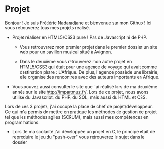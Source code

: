 # Projet
Bonjour !
Je suis Frédéric Nadaradjane et bienvenue sur mon Github !
Ici vous retrouverez tous mes projets réalisé.

* Projet réaliser en HTML5/CSS3 pure ! Pas de Javascript ni de PHP.

  * Vous retrouverez mon premier projet dans le premier dossier un site web pour un pavillon musical situé à Avignon.

  * Dans le deuxième vous retrouverez mon autre projet en HTML5/CSS3 qui était pour une agence de voyage qui avait comme destination phare :
  L'Afrique.
  De plus, l'agence possède une librairie, elle organise des rencontres avec des auteurs importants en Afrique.
  

* Vous pouvez aussi consulter le site que j'ai réalisé lors de ma deuxième année sur le site http://impartmuz.fr/. Lors de ce projet, nous avons utilisé
du Javascript, du PHP, du SQL, mais aussi du HTML et CSS.

Lors de ces 3 projets, j'ai occupé la place de chef de projet/développeur. Ce qui m'a permis de mettre en pratique les méthodes de gestion de projet tel que les méthodes agiles (SCRUM), mais aussi mes compétences en programmations.

* Lors de ma scolarité j'ai développée un projet en C, le principe était de reproduire le jeu du "push-over" vous retrouverez le sujet dans le dossier
